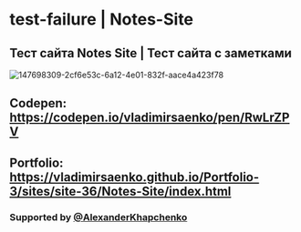 # test-failure | Notes-Site

## Тест сайта Notes Site | Тест сайта с заметками

![147698309-2cf6e53c-6a12-4e01-832f-aace4a423f78](https://user-images.githubusercontent.com/56477695/147836716-e4e7720f-c92c-4bce-ba0c-e18b55c1ef4e.jpg)

## Codepen: https://codepen.io/vladimirsaenko/pen/RwLrZPV

## Portfolio: https://vladimirsaenko.github.io/Portfolio-3/sites/site-36/Notes-Site/index.html

### Supported by [@AlexanderKhapchenko](https://github.com/AlexanderKhapchenko)
